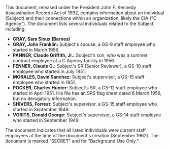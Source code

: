 This document, released under the President John F. Kennedy Assassination Records Act of 1992, contains information about an individual (Subject) and their connections within an organization, likely the CIA ("C Agency"). The document lists several individuals related to the Subject, including:

*   **GRAY, Sara Sioux (Barnes)**
*   **GRAY, John Franklin:** Subject's spouse, a GS-9 staff employee who started in March 1956.
*   **PANNER, Claude Griffith, Jr.:** Subject's son, who was a summer contract employee at a C Agency facility in 1956.
*   **FENNER, Claude G.:** Subject's SR (Senior Reviewer), a GS-10 staff employee who started in July 1951.
*   **MORALES, David Sanchez:** Subject's supervisor, a GS-15 staff employee who started in 1951.
*   **POCKER, Charles Hunter:** Subject's SR, a GS-12 staff employee who started in April 1951. His file has an SRS flag sheet dated 6 March 1956, but no derogatory information.
*   **SHIVERS, Forrest:** Subject's supervisor, a GS-15 staff employee who started in September 1949.
*   **VORITS, Donald George:** Subject's supervisor, a GS-14 staff employee who started in September 1949.

The document indicates that all listed individuals were current staff employees at the time of the document's creation (September 1962). The document is marked "SECRET" and for "Background Use Only."
